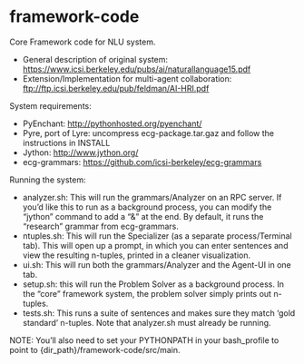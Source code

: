 # framework-code
Core Framework code for NLU system. 

* General description of original system: https://www.icsi.berkeley.edu/pubs/ai/naturallanguage15.pdf
* Extension/Implementation for multi-agent collaboration: ftp://ftp.icsi.berkeley.edu/pub/feldman/AI-HRI.pdf

System requirements:

* PyEnchant: http://pythonhosted.org/pyenchant/
* Pyre, port of Lyre: uncompress ecg-package.tar.gaz and follow the instructions in INSTALL
* Jython: http://www.jython.org/
* ecg-grammars: https://github.com/icsi-berkeley/ecg-grammars

Running the system:

* analyzer.sh: This will run the grammars/Analyzer on an RPC server. If you’d like this to run as a background process, you can modify the “jython” command to add a “&” at the end. By default, it runs the “research” grammar from ecg-grammars.
* ntuples.sh: This will run the Specializer (as a separate process/Terminal tab). This will open up a prompt, in which you can enter sentences and view the resulting n-tuples, printed in a cleaner visualization.
* ui.sh: This will run both the grammars/Analyzer and the Agent-UI in one tab. 
* setup.sh: this will run the Problem Solver as a background process. In the “core” framework system, the problem solver simply prints out n-tuples. 
* tests.sh: This runs a suite of sentences and makes sure they match ‘gold standard’ n-tuples. Note that analyzer.sh must already be running.


NOTE: You’ll also need to set your PYTHONPATH in your bash_profile to point to {dir_path}/framework-code/src/main. 